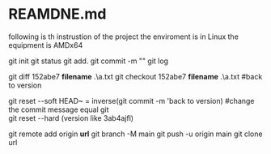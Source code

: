 # REAMDNE.md
following is th instrustion of the project
the enviroment is in Linux
the equipment is AMDx64

git init
git status
git add.
git commit -m ""
git log

git diff 152abe7 **filename** .\a.txt
git checkout 152abe7 **filename** .\a.txt #back to version

git reset --soft HEAD~ = inverse(git commit -m 'back to version) #change the commit message equal git  
git reset --hard (version like 3ab4ajfl)

git remote add origin **url**
git branch -M main
git push -u origin main
git clone url